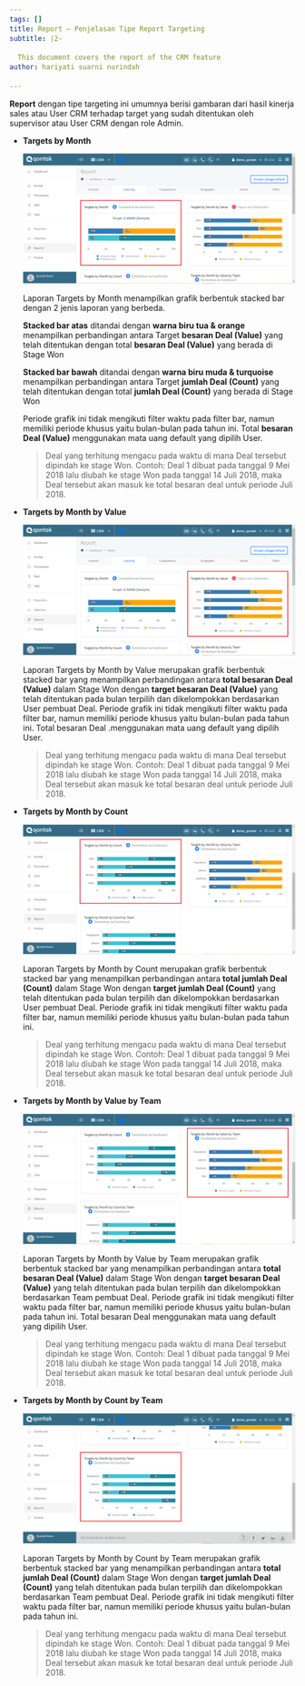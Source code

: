 ```yaml
---
tags: []
title: Report – Penjelasan Tipe Report Targeting
subtitle: |2-

  This document covers the report of the CRM feature
author: hariyati suarni nurindah

---
```

**Report** dengan tipe targeting ini umumnya berisi gambaran dari hasil kinerja sales atau User CRM terhadap target yang sudah ditentukan oleh supervisor atau User CRM dengan role Admin.

* **Targets by Month**

  ![](/uploads/report-target1.PNG)

  Laporan Targets by Month menampilkan grafik berbentuk stacked bar dengan 2 jenis laporan yang berbeda.

  **Stacked bar atas** ditandai dengan **warna biru tua & orange** menampilkan perbandingan antara Target **besaran Deal (Value)** yang telah ditentukan dengan total **besaran Deal (Value)** yang berada di Stage Won

  **Stacked bar bawah** ditandai dengan **warna biru muda & turquoise** menampilkan perbandingan antara Target **jumlah Deal (Count)** yang telah ditentukan dengan total **jumlah Deal (Count)** yang berada di Stage Won

  Periode grafik ini tidak mengikuti filter waktu pada filter bar, namun memiliki periode khusus yaitu bulan-bulan pada tahun ini. Total **besaran Deal (Value)** menggunakan mata uang default yang dipilih User.

  > Deal yang terhitung mengacu pada waktu di mana Deal tersebut dipindah ke stage Won. Contoh: Deal 1 dibuat pada tanggal 9 Mei 2018 lalu diubah ke stage Won pada tanggal 14 Juli 2018, maka Deal tersebut akan masuk ke total besaran deal untuk periode Juli 2018.
* **Targets by Month by Value**

  ![](/uploads/report-target2.PNG)

  Laporan Targets by Month by Value merupakan grafik berbentuk stacked bar yang menampilkan perbandingan antara **total besaran Deal (Value)** dalam Stage Won dengan **target besaran Deal (Value)** yang telah ditentukan pada bulan terpilih dan dikelompokkan berdasarkan User pembuat Deal. Periode grafik ini tidak mengikuti filter waktu pada filter bar, namun memiliki periode khusus yaitu bulan-bulan pada tahun ini. Total besaran Deal .menggunakan mata uang default yang dipilih User.

  > Deal yang terhitung mengacu pada waktu di mana Deal tersebut dipindah ke stage Won. Contoh: Deal 1 dibuat pada tanggal 9 Mei 2018 lalu diubah ke stage Won pada tanggal 14 Juli 2018, maka Deal tersebut akan masuk ke total besaran deal untuk periode Juli 2018.
* **Targets by Month by Count**

  ![](/uploads/report-target3.PNG)

  Laporan Targets by Month by Count merupakan grafik berbentuk stacked bar yang menampilkan perbandingan antara **total jumlah Deal (Count)** dalam Stage Won dengan **target jumlah Deal (Count)** yang telah ditentukan pada bulan terpilih dan dikelompokkan berdasarkan User pembuat Deal. Periode grafik ini tidak mengikuti filter waktu pada filter bar, namun memiliki periode khusus yaitu bulan-bulan pada tahun ini.

  > Deal yang terhitung mengacu pada waktu di mana Deal tersebut dipindah ke stage Won. Contoh: Deal 1 dibuat pada tanggal 9 Mei 2018 lalu diubah ke stage Won pada tanggal 14 Juli 2018, maka Deal tersebut akan masuk ke total besaran deal untuk periode Juli 2018.
* **Targets by Month by Value by Team**

  ![](/uploads/report-target4.PNG)

  Laporan Targets by Month by Value by Team merupakan grafik berbentuk stacked bar yang menampilkan perbandingan antara **total besaran Deal (Value)** dalam Stage Won dengan **target besaran Deal (Value)** yang telah ditentukan pada bulan terpilih dan dikelompokkan berdasarkan Team pembuat Deal. Periode grafik ini tidak mengikuti filter waktu pada filter bar, namun memiliki periode khusus yaitu bulan-bulan pada tahun ini. Total besaran Deal menggunakan mata uang default yang dipilih User.

  > Deal yang terhitung mengacu pada waktu di mana Deal tersebut dipindah ke stage Won. Contoh: Deal 1 dibuat pada tanggal 9 Mei 2018 lalu diubah ke stage Won pada tanggal 14 Juli 2018, maka Deal tersebut akan masuk ke total besaran deal untuk periode Juli 2018.
* **Targets by Month by Count by Team**

  ![](/uploads/report-target5.PNG)

  Laporan Targets by Month by Count by Team merupakan grafik berbentuk stacked bar yang menampilkan perbandingan antara **total jumlah Deal (Count)** dalam Stage Won dengan **target jumlah Deal (Count)** yang telah ditentukan pada bulan terpilih dan dikelompokkan berdasarkan Team pembuat Deal. Periode grafik ini tidak mengikuti filter waktu pada filter bar, namun memiliki periode khusus yaitu bulan-bulan pada tahun ini.

  > Deal yang terhitung mengacu pada waktu di mana Deal tersebut dipindah ke stage Won. Contoh: Deal 1 dibuat pada tanggal 9 Mei 2018 lalu diubah ke stage Won pada tanggal 14 Juli 2018, maka Deal tersebut akan masuk ke total besaran deal untuk periode Juli 2018.